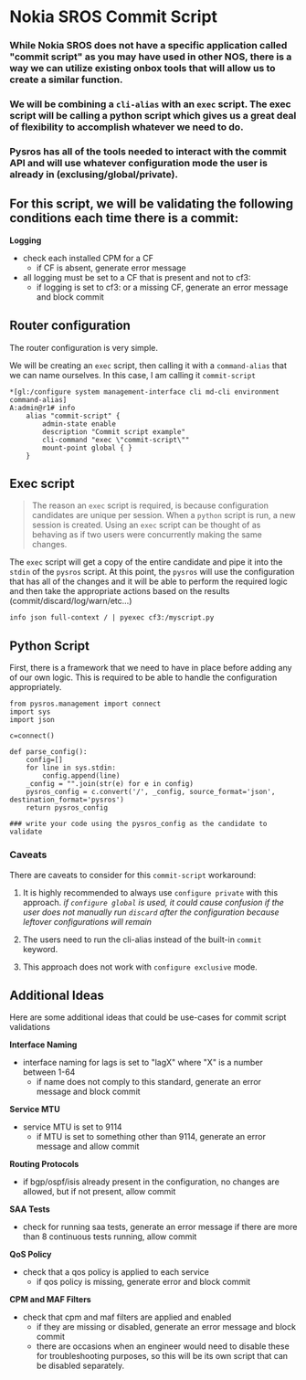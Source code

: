# Nokia SROS Commit Script
### While Nokia SROS does not have a specific application called "commit script" as you may have used in other NOS, there is a way we can utilize existing onbox tools that will allow us to create a similar function.

### We will be combining a `cli-alias` with an `exec` script. The exec script will be calling a python script which gives us a great deal of flexibility to accomplish whatever we need to do.

### Pysros has all of the tools needed to interact with the commit API and will use whatever configuration mode the user is already in (exclusing/global/private).



## For this script, we will be validating the following conditions each time there is a commit:

**Logging**
- check each installed CPM for a CF
    - if CF is absent, generate error message
- all logging must be set to a CF that is present and not to cf3:
    - if logging is set to cf3: or a missing CF, generate an error message and block commit


## Router configuration

The router configuration is very simple.

We will be creating an `exec` script, then calling it with a `command-alias` that we can name ourselves. In this case, I am calling it `commit-script`

```
*[gl:/configure system management-interface cli md-cli environment command-alias]
A:admin@r1# info
    alias "commit-script" {
        admin-state enable
        description "Commit script example"
        cli-command "exec \"commit-script\""
        mount-point global { }
    }
```

## Exec script

> The reason an `exec` script is required, is because configuration candidates are unique per session. When a `python` script is run, a new session is created. Using an `exec` script can be thought of as behaving as if two users were concurrently making the same changes.

The `exec` script will get a copy of the entire candidate and pipe it into the `stdin` of the `pysros` script. At this point, the `pysros` will use the configuration that has all of the changes and it will be able to perform the required logic and then take the appropriate actions based on the results (commit/discard/log/warn/etc...)

```
info json full-context / | pyexec cf3:/myscript.py
```

## Python Script

First, there is a framework that we need to have in place before adding any of our own logic. This is required to be able to handle the configuration appropriately.

```
from pysros.management import connect
import sys
import json

c=connect()

def parse_config():
    config=[]
    for line in sys.stdin:
        config.append(line)
    _config = "".join(str(e) for e in config)
    pysros_config = c.convert('/', _config, source_format='json', destination_format='pysros')
    return pysros_config

### write your code using the pysros_config as the candidate to validate
```
### Caveats

There are caveats to consider for this `commit-script` workaround:

1) It is highly recommended to always use `configure private` with this approach. *if `configure global` is used, it could cause confusion if the user does not manually run `discard` after the configuration because leftover configurations will remain*

3) The users need to run the cli-alias instead of the built-in `commit` keyword. 

4) This approach does not work with `configure exclusive` mode.

## Additional Ideas

Here are some additional ideas that could be use-cases for commit script validations

**Interface Naming**
- interface naming for lags is set to "lagX" where "X" is a number between 1-64
    - if name does not comply to this standard, generate an error message and block commit

**Service MTU**
- service MTU is set to 9114
    - if MTU is set to something other than 9114, generate an error message and allow commit

**Routing Protocols**
- if bgp/ospf/isis already present in the configuration, no changes are allowed, but if not present, allow commit

**SAA Tests**
- check for running saa tests, generate an error message if there are more than 8 continuous tests running, allow commit

**QoS Policy**
- check that a qos policy is applied to each service
    - if qos policy is missing, generate error and block commit

**CPM and MAF Filters**
- check that cpm and maf filters are applied and enabled
    - if they are missing or disabled, generate an error message and block commit
    - there are occasions when an engineer would need to disable these for troubleshooting purposes, so this will be its own script that can be disabled separately.
